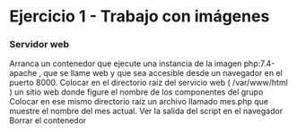 # Ejercicio 1 - Trabajo con imágenes



### Servidor web 

Arranca un contenedor que ejecute una instancia de la imagen php:7.4-apache , que se llame web y que sea accesible desde un navegador en el puerto 8000. Colocar en el directorio raíz del servicio web ( /var/www/html ) un sitio web donde figure el nombre de los componentes del grupo Colocar en ese mismo directorio raíz un archivo llamado mes.php que muestre el nombre del mes actual. Ver la salida del script en el navegador Borrar el contenedor